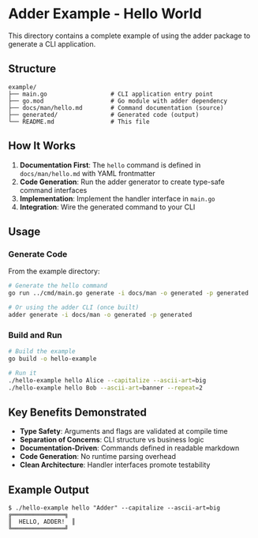 # Adder Example - Hello World

This directory contains a complete example of using the adder package to generate a CLI application.

## Structure

```
example/
├── main.go                  # CLI application entry point
├── go.mod                   # Go module with adder dependency
├── docs/man/hello.md        # Command documentation (source)
├── generated/               # Generated code (output)
└── README.md                # This file
```

## How It Works

1. **Documentation First**: The `hello` command is defined in `docs/man/hello.md` with YAML frontmatter
2. **Code Generation**: Run the adder generator to create type-safe command interfaces
3. **Implementation**: Implement the handler interface in `main.go`
4. **Integration**: Wire the generated command to your CLI

## Usage

### Generate Code

From the example directory:

```bash
# Generate the hello command
go run ../cmd/main.go generate -i docs/man -o generated -p generated

# Or using the adder CLI (once built)
adder generate -i docs/man -o generated -p generated
```

### Build and Run

```bash
# Build the example
go build -o hello-example

# Run it
./hello-example hello Alice --capitalize --ascii-art=big
./hello-example hello Bob --ascii-art=banner --repeat=2
```

## Key Benefits Demonstrated

- **Type Safety**: Arguments and flags are validated at compile time
- **Separation of Concerns**: CLI structure vs business logic
- **Documentation-Driven**: Commands defined in readable markdown
- **Code Generation**: No runtime parsing overhead
- **Clean Architecture**: Handler interfaces promote testability

## Example Output

```
$ ./hello-example hello "Adder" --capitalize --ascii-art=big
╔═══════════════╗
║  HELLO, ADDER!  ║
╚═══════════════╝
```